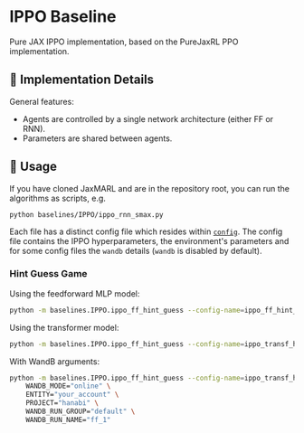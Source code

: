 # IPPO Baseline

Pure JAX IPPO implementation, based on the PureJaxRL PPO implementation.

## 🔎 Implementation Details
General features:
* Agents are controlled by a single network architecture (either FF or RNN).
* Parameters are shared between agents.

## 🚀 Usage

If you have cloned JaxMARL and are in the repository root, you can run the algorithms as scripts, e.g.
```
python baselines/IPPO/ippo_rnn_smax.py
```
Each file has a distinct config file which resides within [`config`](https://github.com/FLAIROx/JaxMARL/tree/main/baselines/IPPO/config).
The config file contains the IPPO hyperparameters, the environment's parameters and for some config files the `wandb` details (`wandb` is disabled by default).

### Hint Guess Game

Using the feedforward MLP model:

```bash
python -m baselines.IPPO.ippo_ff_hint_guess --config-name=ippo_ff_hint_guess
```

Using the transformer model:

```bash
python -m baselines.IPPO.ippo_ff_hint_guess --config-name=ippo_transf_hint_guess
```

With WandB arguments:

```bash
python -m baselines.IPPO.ippo_ff_hint_guess --config-name=ippo_transf_hint_guess \
    WANDB_MODE="online" \
    ENTITY="your_account" \
    PROJECT="hanabi" \
    WANDB_RUN_GROUP="default" \
    WANDB_RUN_NAME="ff_1"
```
